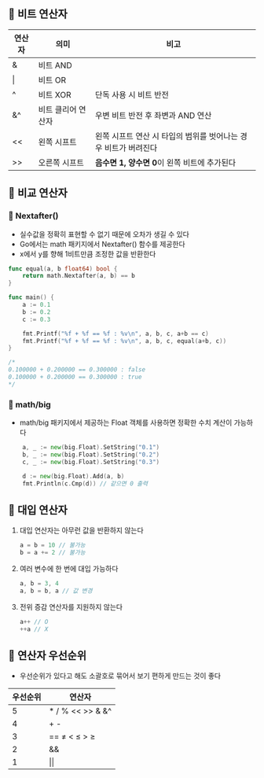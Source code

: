 ## 🎯 비트 연산자

| 연산자 | 의미 | 비고 |
| --- | --- | --- |
| & | 비트 AND |  |
| \| | 비트 OR |  |
| ^ | 비트 XOR | 단독 사용 시 비트 반전 |
| &^ | 비트 클리어 연산자 | 우변 비트 반전 후 좌변과 AND 연산 |
| << | 왼쪽 시프트 | 왼쪽 시프트 연산 시 타입의 범위를 벗어나는 경우 비트가 버려진다 |
| >> | 오른쪽 시프트 | **음수면 1, 양수면 0**이 왼쪽 비트에 추가된다 |

## 🎯 비교 연산자

### 📌 Nextafter()

- 실수값을 정확히 표현할 수 없기 때문에 오차가 생길 수 있다
- Go에서는 math 패키지에서 Nextafter() 함수를 제공한다
- x에서 y를 향해 1비트만큼 조정한 값을 반환한다

```go
func equal(a, b float64) bool {
	return math.Nextafter(a, b) == b
}

func main() {
	a := 0.1
	b := 0.2
	c := 0.3

	fmt.Printf("%f + %f == %f : %v\n", a, b, c, a+b == c)
	fmt.Printf("%f + %f == %f : %v\n", a, b, c, equal(a+b, c))
}

/*
0.100000 + 0.200000 == 0.300000 : false
0.100000 + 0.200000 == 0.300000 : true
*/
```

### 📌 math/big

- math/big 패키지에서 제공하는 Float 객체를 사용하면 정확한 수치 계산이 가능하다

```go
	a, _ := new(big.Float).SetString("0.1")
	b, _ := new(big.Float).SetString("0.2")
	c, _ := new(big.Float).SetString("0.3")

	d := new(big.Float).Add(a, b)
	fmt.Println(c.Cmp(d)) // 같으면 0 출력
```

## 🎯 대입 연산자

1. 대입 연산자는 아무런 값을 반환하지 않는다
    
    ```go
    a = b = 10 // 불가능
    b = a += 2 // 불가능
    ```
    
2. 여러 변수에 한 번에 대입 가능하다
    
    ```go
    a, b = 3, 4
    a, b = b, a // 값 변경
    ```
    
3. 전위 증감 연산자를 지원하지 않는다
    
    ```go
    a++ // O
    ++a // X
    ```
    

## 🎯 연산자 우선순위

- 우선순위가 있다고 해도 소괄호로 묶어서 보기 편하게 만드는 것이 좋다

| 우선순위 | 연산자 |
| --- | --- |
| 5 | * / % << >> & &^ |
| 4 | + - | ^ |
| 3 | == ≠ < ≤ > ≥ |
| 2 | && |
| 1 | &#124;&#124; |